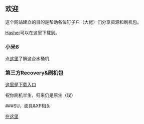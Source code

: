 ## 欢迎

这个网站建立的目的是帮助各位钉子户（大佬）们分享资源和刷机包。

[Hasher](https://github.com/CarlJohnson69/MI-6-Flash.github.io/blob/Files/hasher.exe)可以在这里下载到。

### 小米6

点[这里]( )了解这台水桶机

### 第三方Recovery&刷机包

[这里是下载入口](url)

祝你刷机半生，归来仍是原生（误）

###SU，面具&XP相关

[在这里](url)
